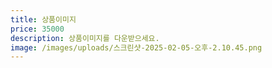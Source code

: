 ```yaml
---
title: 상품이미지
price: 35000
description: 상품이미지를 다운받으세요.
image: /images/uploads/스크린샷-2025-02-05-오후-2.10.45.png
---
```

